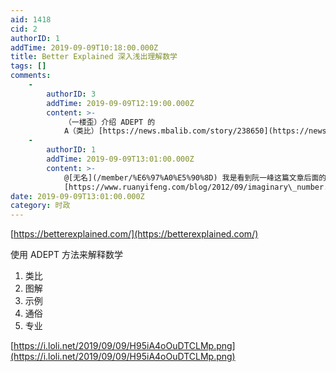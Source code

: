 ```yaml
---
aid: 1418
cid: 2
authorID: 1
addTime: 2019-09-09T10:18:00.000Z
title: Better Explained 深入浅出理解数学
tags: []
comments:
    -
        authorID: 3
        addTime: 2019-09-09T12:19:00.000Z
        content: >-
            （一楼歪）介绍 ADEPT 的
            A（类比）[https://news.mbalib.com/story/238650](https://news.mbalib.com/story/238650)
    -
        authorID: 1
        addTime: 2019-09-09T13:01:00.000Z
        content: >-
            @[无名](/member/%E6%97%A0%E5%90%8D) 我是看到阮一峰这篇文章后面的参考文献才发现这个网站的
            [https://www.ruanyifeng.com/blog/2012/09/imaginary\_number.html](https://www.ruanyifeng.com/blog/2012/09/imaginary_number.html)
date: 2019-09-09T13:01:00.000Z
category: 时政
---
```


[https://betterexplained.com/](https://betterexplained.com/)

使用 ADEPT 方法来解释数学

1.  类比
2.  图解
3.  示例
4.  通俗
5.  专业

[https://i.loli.net/2019/09/09/H95iA4oOuDTCLMp.png](https://i.loli.net/2019/09/09/H95iA4oOuDTCLMp.png)
